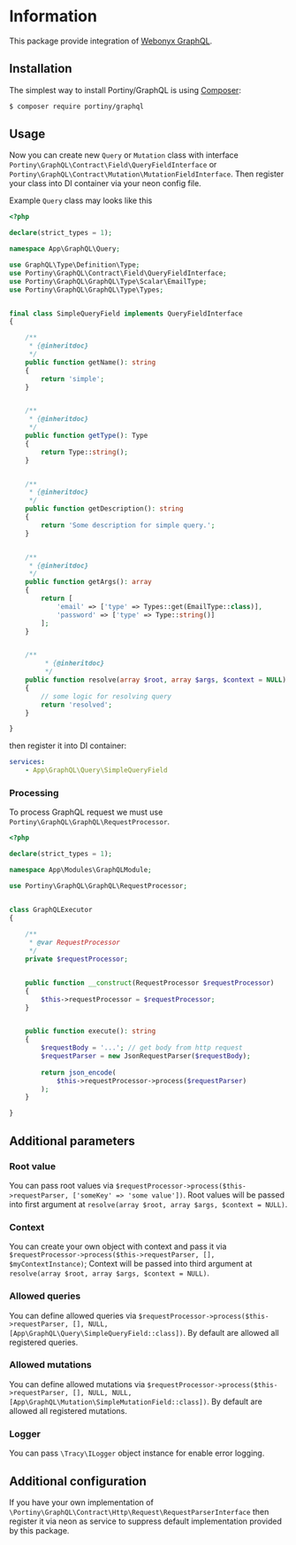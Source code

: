 # Information

This package provide integration of [Webonyx GraphQL](http://webonyx.github.io/graphql-php/).


## Installation

The simplest way to install Portiny/GraphQL is using  [Composer](http://getcomposer.org/):

```sh
$ composer require portiny/graphql
```

## Usage

Now you can create new `Query` or `Mutation` class with interface `Portiny\GraphQL\Contract\Field\QueryFieldInterface` or `Portiny\GraphQL\Contract\Mutation\MutationFieldInterface`. Then register your class into DI container via your neon config file.

Example `Query` class may looks like this

```php
<?php

declare(strict_types = 1);

namespace App\GraphQL\Query;

use GraphQL\Type\Definition\Type;
use Portiny\GraphQL\Contract\Field\QueryFieldInterface;
use Portiny\GraphQL\GraphQL\Type\Scalar\EmailType;
use Portiny\GraphQL\GraphQL\Type\Types;


final class SimpleQueryField implements QueryFieldInterface
{

    /**
     * {@inheritdoc}
     */
    public function getName(): string
    {
        return 'simple';
    }


    /**
     * {@inheritdoc}
     */
    public function getType(): Type
    {
        return Type::string();
    }


    /**
     * {@inheritdoc}
     */
    public function getDescription(): string
    {
        return 'Some description for simple query.';
    }


    /**
     * {@inheritdoc}
     */
    public function getArgs(): array
    {
        return [
            'email' => ['type' => Types::get(EmailType::class)],
            'password' => ['type' => Type::string()]
        ];
    }


    /**
         * {@inheritdoc}
         */
    public function resolve(array $root, array $args, $context = NULL)
    {
        // some logic for resolving query
        return 'resolved';
    }

}

```

then register it into DI container:

```yml
services:
    - App\GraphQL\Query\SimpleQueryField
```

### Processing

To process GraphQL request we must use `Portiny\GraphQL\GraphQL\RequestProcessor`.

```php
<?php

declare(strict_types = 1);

namespace App\Modules\GraphQLModule;

use Portiny\GraphQL\GraphQL\RequestProcessor;


class GraphQLExecutor
{
	
    /**
     * @var RequestProcessor
     */
    private $requestProcessor;


    public function __construct(RequestProcessor $requestProcessor) 
    {
        $this->requestProcessor = $requestProcessor;
    }


    public function execute(): string
    {
    	$requestBody = '...'; // get body from http request
    	$requestParser = new JsonRequestParser($requestBody);
    	
        return json_encode(
            $this->requestProcessor->process($requestParser)
        );
    }

}
```

## Additional parameters

### Root value

You can pass root values via `$requestProcessor->process($this->requestParser, ['someKey' => 'some value'])`. Root values will be passed into first argument at `resolve(array $root, array $args, $context = NULL)`.

### Context

You can create your own object with context and pass it via `$requestProcessor->process($this->requestParser, [], $myContextInstance)`; Context will be passed into third argument at `resolve(array $root, array $args, $context = NULL)`.

### Allowed queries

You can define allowed queries via `$requestProcessor->process($this->requestParser, [], NULL, [App\GraphQL\Query\SimpleQueryField::class])`. By default are allowed all registered queries.

### Allowed mutations

You can define allowed mutations via `$requestProcessor->process($this->requestParser, [], NULL, NULL, [App\GraphQL\Mutation\SimpleMutationField::class])`. By default are allowed all registered mutations.

### Logger

You can pass `\Tracy\ILogger` object instance for enable error logging.

## Additional configuration
If you have your own implementation of `\Portiny\GraphQL\Contract\Http\Request\RequestParserInterface` then register it via neon as service to suppress default implementation provided by this package.
